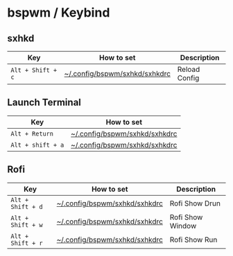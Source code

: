 
# bspwm / Keybind


## sxhkd

| Key | How to set | Description |
| --- | --- | --- |
| `Alt + Shift + c` | [~/.config/bspwm/sxhkd/sxhkdrc](config/sxhkd/sxhkdrc#L37) | Reload Config |


## Launch Terminal

| Key | How to set |
| --- | --- |
| `Alt + Return` | [~/.config/bspwm/sxhkd/sxhkdrc](config/sxhkd/sxhkdrc#L49) |
| `Alt + shift + a` | [~/.config/bspwm/sxhkd/sxhkdrc](config/sxhkd/sxhkdrc#L52) |


## Rofi

| Key | How to set | Description |
| --- | --- | --- |
| `Alt + Shift + d` | [~/.config/bspwm/sxhkd/sxhkdrc](config/sxhkd/sxhkdrc#L64) | Rofi Show Drun |
| `Alt + Shift + w` | [~/.config/bspwm/sxhkd/sxhkdrc](config/sxhkd/sxhkdrc#L67) | Rofi Show Window |
| `Alt + Shift + r` | [~/.config/bspwm/sxhkd/sxhkdrc](config/sxhkd/sxhkdrc#L70) | Rofi Show Run |

